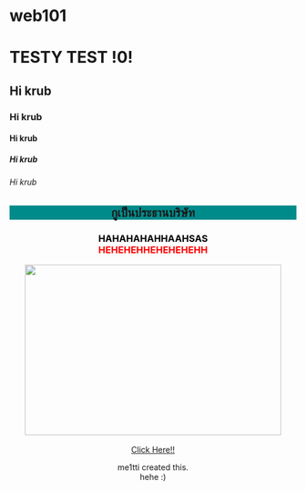 # web101
<!doctype html>
<html>

<head>
    <title>Hello World</title>
</head>

<body>
    <h1>TESTY TEST !0!</h1>
    <h2>Hi krub</h2>
    <h3>Hi krub</h3>
    <h4>Hi krub</h4>
    <h5>Hi krub</h5>
    <h6>Hi krub</h6>
    <center>
        <h2 style="background-color: darkcyan;"> กูเป็นประธานบริษัท</h2>
        <h3>
            <span style="color: #000000;"><strong>HAHAHAHAHHAAHSAS</strong> <br>
                <span style="color: #ff0000;"><strong>HEHEHEHHEHEHEHEHH</strong>
                </span>
            </span>
        </h3>
        <img src="https://i.pinimg.com/564x/59/e8/15/59e8158007c292283ca8a2402b0ba9a8.jpg" height="300" width="450">
        <br> <br>
        <a href="https://www.youtube.com/watch?v=k8x3ppanVwo">Click Here!!</a>
        <p>me1tti created this.<br> hehe :)</p>
    </center>
</body>

</html>
